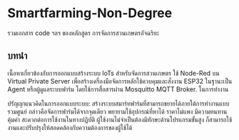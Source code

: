 # Smartfarming-Non-Degree
รวมเอกสาร code ฯลฯ ของหลักสูตร การจัดการสวนเกษตรอัจฉริยะ 

## บทนำ
เนื้อหาเกี่ยวข้องกับการออกแบบสร้างระบบ IoTs สำหรับจัดการสวนเกษตร ใช้ Node-Red บน Virtual Private Server เพื่อสร้างเครื่องมือจัดการหลักใช้ควบคุมและสั่งงาน ESP32 ในฐานะเป็น Agent หรือผู้ดูแลระบบฟาร์ม โดยใช้การสื่อสารผ่าน Mosquitto MQTT Broker. ในการทำงาน

ปรัญญาแนวคิดในการออกแบบระบบ:
 สร้างระบบสมาร์ทฟาร์มที่สามารถขยายได้ภายใต้การทำงานแบบรวมศูนย์ กล่าวคือจัดการฟาร์มได้จากจุดเดียว
 พยายามใช้อุปกรณ์ที่หาได้ ราคาไม่แพง มีความทนทาน คุ้มค่า
 สะดวกต่อการใช้งานในทางปฏิบัติ
 ผู้ใช้งานไม่จำเป็นต้องมีทักษะด้านโปรแกรมขั้นสูง ก็สามารถใช้งานและปรับปรุงให้สอดคล้องกับความต้องการของผู้ใช้ได้

 
